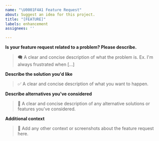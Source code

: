 ```yaml
---
name: "\U0001F4A1 Feature Request"
about: Suggest an idea for this project.
title: "[FEATURE]"
labels: enhancement
assignees: ''

---
```


**Is your feature request related to a problem? Please describe.**
> 🗨️ A clear and concise description of what the problem is. Ex. I'm always frustrated when [...]

**Describe the solution you'd like**
> ✅ A clear and concise description of what you want to happen.

**Describe alternatives you've considered**
> 🔂 A clear and concise description of any alternative solutions or features you've considered.

**Additional context**
> 📑 Add any other context or screenshots about the feature request here.
